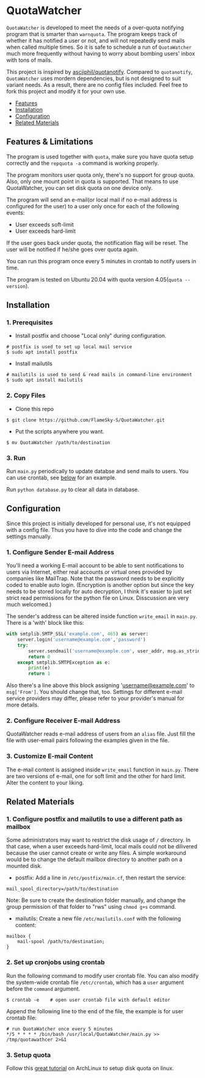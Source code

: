# QuotaWatcher

`QuotaWatcher` is developed to meet the needs of a over-quota notifying program that is smarter than `warnquota`. The program keeps track of whether it has notified a user or not, and will not repeatedly send mails when called multiple times. So it is safe to schedule a run of `QuotaWatcher` much more frequently without having to worry about bombing users' inbox with tons of mails.

This project is inspired by [asciiphil/quotanotify](https://github.com/asciiphil/quotanotify). Compared to `quotanotify`, `QuotaWatcher` uses mordern dependencies, but is not designed to suit variant needs. As a result, there are no config files included. Feel free to fork this project and modify it for your own use.

- [Features](#Features)
- [Installation](#Installation)
- [Configuration](#Configuration)
- [Related Materials](#Related-Materials)

## Features & Limitations

The program is used together with `quota`, make sure you have quota setup correctly and the `repquota -a` command is working properly.

The program monitors user quota only, there's no support for group quota. Also, only one mount point in quota is supported. That means to use QuotaWatcher, you can set disk quota on one device only.

The program will send an e-mail(or local mail if no e-mail address is configured for the user) to a user only once for each of the following events:

- User exceeds soft-limit
- User exceeds hard-limit

If the user goes back under quota, the notification flag will be reset. The user will be notified if he/she goes over quota again.

You can run this program once every 5 minutes in crontab to notify users in time.

The program is tested on Ubuntu 20.04 with quota version 4.05(`quota --version`).

## Installation

### 1. Prerequisites

- Install postfix and choose "Local only" during configuration.

```shell
# postfix is used to set up local mail service
$ sudo apt install postfix
```

- Install mailutils

```shell
# mailutils is used to send & read mails in command-line environment
$ sudo apt install mailutils
```

### 2. Copy Files

- Clone this repo

```shell
$ git clone https://github.com/FlameSky-S/QuotaWatcher.git
```

- Put the scripts anywhere you want.

```shell
$ mv QuotaWatcher /path/to/destination
```

### 3. Run

Run `main.py` periodically to update databse and send mails to users. You can use crontab, see [below](#Set-up-cronjobs-using-crontab) for an example.

Run `python database.py` to clear all data in database.

## Configuration

Since this project is initially developed for personal use, it's not equipped with a config file. Thus you have to dive into the code and change the settings manually.

### 1. Configure Sender E-mail Address

You'll need a working E-mail account to be able to sent notifications to users via Internet, either real accounts or virtual ones provided by companies like MailTrap. Note that the password needs to be explicitly coded to enable auto login. (Encryption is another option but since the key needs to be stored locally for auto decryption, I think it's easier to just set strict read permissions for the python file on Linux. Disscussion are very much welcomed.)

The sender's address can be altered inside function `write_email` in `main.py`. There is a 'with' block like this:

```python
with smtplib.SMTP_SSL('example.com', 465) as server:
    server.login('username@example.com','password')
    try:
        server.sendmail('username@example.com', user_addr, msg.as_string())
        return 0
    except smtplib.SMTPException as e:
        print(e)
        return 1
```

Also there's a line above this block assigning 'username@example.com' to `msg['From']`. You should change that, too. Settings for different e-mail service providers may differ, please refer to your provider's manual for more details.

### 2. Configure Receiver E-mail Address

QuotaWatcher reads e-mail address of users from an `alias` file. Just fill the file with user-email pairs following the examples given in the file.

### 3. Customize E-mail Content

The e-mail content is assigned inside `write_email` function in `main.py`. There are two versions of e-mail, one for soft limit and the other for hard limit. Alter the content to your liking.

## Related Materials

### 1. Configure postfix and mailutils to use a different path as mailbox

Some administrators may want to restrict the disk usage of `/` directory. In that case, when a user exceeds hard-limit, local mails could not be dilivered because the user cannot create or write any files. A simple workaround would be to change the default mailbox directory to another path on a mounted disk.

- postfix: Add a line in `/etc/postfix/main.cf`, then restart the service:

```text
mail_spool_directory=/path/to/destination
```

Note: Be sure to create the destination folder manually, and change the group permission of that folder to "rws" using `chmod g+s` command.

- mailutils: Create a new file `/etc/mailutils.conf` with the following content:

```text
mailbox {
    mail-spool /path/to/destination;
}
```

### 2. Set up cronjobs using crontab

Run the following command to modify user crontab file. You can also modify the system-wide crontab file `/etc/crontab`, which has a `user` argument before the `command` argument.

```shell
$ crontab -e    # open user crontab file with default editor
```

Append the following line to the end of the file, the example is for user crontab file:

```text
# run QuotaWatcher once every 5 minutes
*/5 * * * * /bin/bash /usr/local/QuotaWatcher/main.py >> /tmp/quotawathcer 2>&1
```

### 3. Setup quota

Follow this [great tutorial](https://wiki.archlinux.org/title/Disk_quota) on ArchLinux to setup disk quota on linux.

<!-- ### 4. Configure -->
